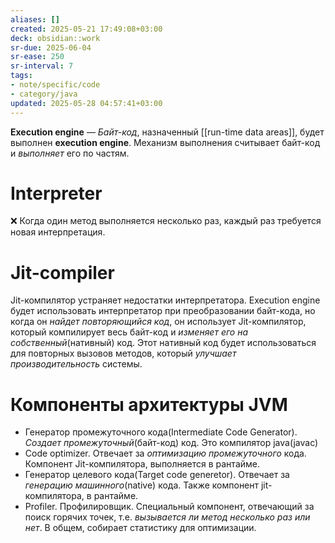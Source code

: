 ```yaml
---
aliases: []
created: 2025-05-21 17:49:08+03:00
deck: obsidian::work
sr-due: 2025-06-04
sr-ease: 250
sr-interval: 7
tags:
- note/specific/code
- category/java
updated: 2025-05-28 04:57:41+03:00
---
```


**Execution engine**
—
*Байт-код*, назначенный [[run-time data areas]], будет выполнен **execution engine**. Механизм выполнения считывает байт-код и *выполняет* его по частям.

# Interpreter

❌ Когда один метод выполняется несколько раз, каждый раз требуется новая интерпретация.

# Jit-compiler

Jit-компилятор устраняет недостатки интерпретатора. Execution engine будет использовать интерпретатор при преобразовании байт-кода, но когда он *найдет повторяющийся код*, он использует Jit-компилятор, который компилирует весь байт-код и *изменяет его на собственный*(нативный) код. Этот нативный код будет использоваться для повторных вызовов методов, который *улучшает производительность* системы.

# Компоненты архитектуры JVM

- Генератор промежуточного кода(Intermediate Code Generator). *Создает промежуточный*(байт-код) код. Это компилятор java(javac)
- Code optimizer. Отвечает за *оптимизацию промежуточного* кода. Компонент Jit-компилятора, выполняется в рантайме.
- Генератор целевого кода(Target code generetor). Отвечает за *генерацию машинного*(native) кода. Также компонент jit-компилятора, в рантайме.
- Profiler. Профилировщик. Специальный компонент, отвечающий за поиск горячих точек, т.е. *вызывается ли метод несколько раз или нет*. В общем, собирает статистику для оптимизации.